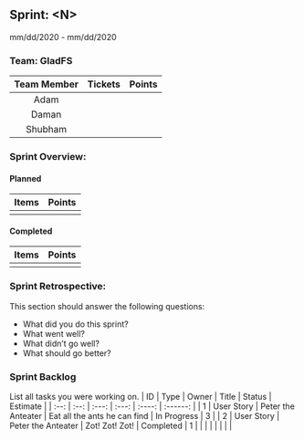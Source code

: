 ## Sprint: \<N>
mm/dd/2020 - mm/dd/2020

### Team: GladFS
| Team Member | Tickets | Points |
|    :---:    |  :---:  | :----: |
| Adam        |  |  |
| Daman       |  |  |
| Shubham     |  |  |

### Sprint Overview:
#### Planned
| Items | Points |
| :---: | :----: |
|  |  |
#### Completed
| Items | Points |
| :---: | :----: |
|  |  |

### Sprint Retrospective:
This section should answer the following questions:
* What did you do this sprint?
* What went well?
* What didn’t go well?
* What should go better?

### Sprint Backlog
List all tasks you were working on.
|  ID  | Type | Owner | Title | Status | Estimate |
| :--: | :--: | :---: | :---: | :----: | :------: |
| 1 | User Story | Peter the Anteater | Eat all the ants he can find | In Progress | 3 |
| 2 | User Story | Peter the Anteater | Zot! Zot! Zot! | Completed | 1 |
|  |  |  |  |  |  |
